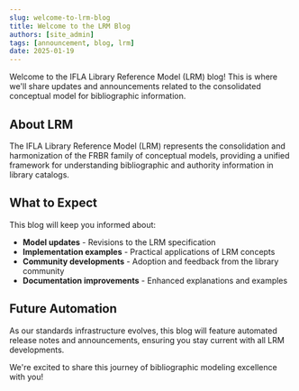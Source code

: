 ```yaml
---
slug: welcome-to-lrm-blog
title: Welcome to the LRM Blog
authors: [site_admin]
tags: [announcement, blog, lrm]
date: 2025-01-19
---
```


Welcome to the IFLA Library Reference Model (LRM) blog! This is where we'll share updates and announcements related to the consolidated conceptual model for bibliographic information.

<!-- truncate -->

## About LRM

The IFLA Library Reference Model (LRM) represents the consolidation and harmonization of the FRBR family of conceptual models, providing a unified framework for understanding bibliographic and authority information in library catalogs.

## What to Expect

This blog will keep you informed about:

- **Model updates** - Revisions to the LRM specification
- **Implementation examples** - Practical applications of LRM concepts
- **Community developments** - Adoption and feedback from the library community
- **Documentation improvements** - Enhanced explanations and examples

## Future Automation

As our standards infrastructure evolves, this blog will feature automated release notes and announcements, ensuring you stay current with all LRM developments.

We're excited to share this journey of bibliographic modeling excellence with you!